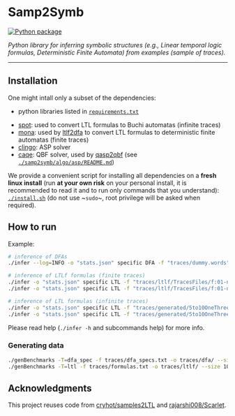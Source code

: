 # Samp2Symb
[![Python package](https://github.com/cryhot/samp2symb/actions/workflows/pythonpackage.yaml/badge.svg)](https://github.com/cryhot/samp2symb/actions/workflows/pythonpackage.yaml)

_Python library for inferring symbolic structures (e.g., Linear temporal logic formulas, Deterministic Finite Automata) from examples (sample of traces)._

---

## Installation

One might intall only a subset of the dependencies:
- python libraries listed in [`requirements.txt`](requirements.txt)
<!-- - [Z3](https://github.com/Z3Prover/z3#python) with python bindings: SAT solver -->
- [spot](https://spot.lrde.epita.fr/install.html): used to convert LTL formulas to Buchi automatas (infinite traces)
- [mona](https://www.brics.dk/mona/): used by [ltlf2dfa](https://github.com/whitemech/LTLf2DFA) to convert LTL formulas to deterministic finite automatas (finite traces)
- [clingo](https://github.com/potassco/clingo): ASP solver
- [caqe](https://github.com/ltentrup/caqe.git): QBF solver, used by [qasp2qbf](https://github.com/potassco/qasp2qbf) (see [`./samp2symb/algo/asp/README.md`](samp2symb/algo/asp/README.md))

We provide a convenient script for installing all dependencies on a **fresh linux install** (run **at your own risk** on your personal install, it is recommended to read it and to run only commands that you understand):
[`./install.sh`](install.sh) (do not use ~`sudo`~, root privilege will be asked when required).


## How to run

Example:
```sh
# inference of DFAs
./infer --log=INFO -o "stats.json" specific DFA -f "traces/dummy.words" --dfa="dfa.dot" --dfa-new="dfa-{attempt}.dot" -n=3 --method=CE

# inference of LTLf formulas (finite traces)
./infer -o "stats.json" specific LTL -f "traces/ltlf/TracesFiles/f:01-nw:10000-ml:10-0.trace" -n=4 --method=CE
./infer -o "stats.json" specific LTL -f "traces/ltlf/TracesFiles/f:01-nw:10000-ml:10-0.trace" -n=4 --method=S-SYMB --horizon=8

# inference of LTL formulas (infinite traces)
./infer -o "stats.json" specific LTL -f "traces/generated/5to10OneThree/0020.trace" -n=4 --method=CE
./infer -o "stats.json" specific LTL -f "traces/generated/5to10OneThree/0020.trace" -n=4 --method=S-SYMB --horizon=8
```

Please read help (`./infer -h` and subcommands help) for more info.

<!-- insert help -->

### Generating data

```sh
./genBenchmarks -T=dfa_spec -f traces/dfa_specs.txt -o traces/dfa/ --size 500,0
./genBenchmarks -T=ltl -f traces/formulas.txt -o traces/ltlf/ --size 10000,0 --lengths 10
```

## Acknowledgments

This project reuses code from [cryhot/samples2LTL](https://github.com/cryhot/samples2LTL) and [rajarshi008/Scarlet](https://github.com/rajarshi008/Scarlet/).
